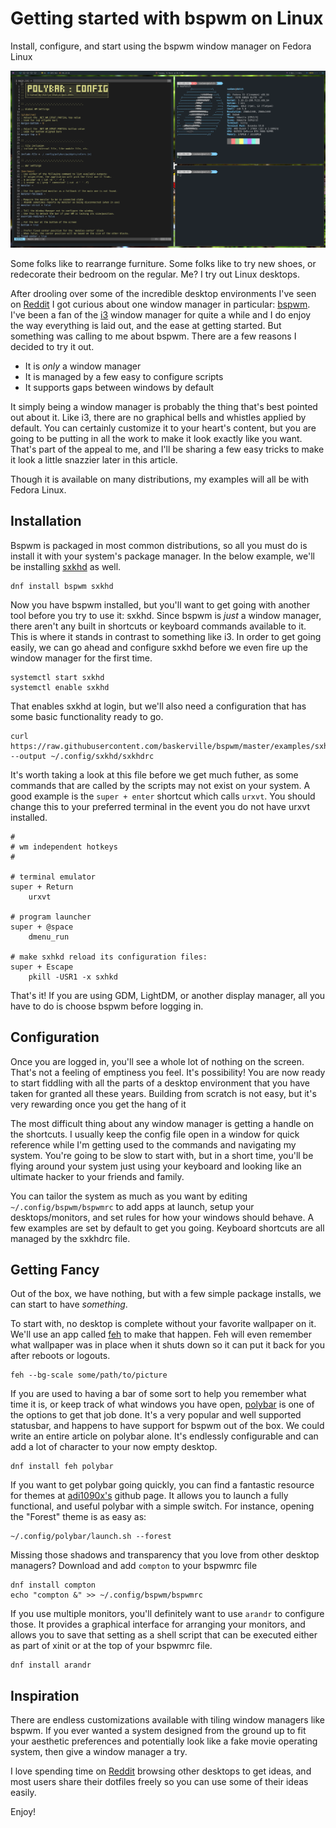 # Getting started with bspwm on Linux

Install, configure, and start using the bspwm window manager on Fedora Linux

![BSPWM Desktop](./bspwm-desktop.png "bspwm desktop")

Some folks like to rearrange furniture. Some folks like to try new shoes, or redecorate their bedroom on the regular. Me? I try out Linux desktops.

After drooling over some of the incredible desktop environments I've seen on [Reddit](https://unixporn.reddit.com) I got curious about one window manager in particular: [bspwm](https://github.com/baskerville/bspwm). I've been a fan of the [i3](https://i3wm.org/) window manager for quite a while and I do enjoy the way everything is laid out, and the ease at getting started. But something was calling to me about bspwm. There are a few reasons I decided to try it out.

* It is _only_ a window manager
* It is managed by a few easy to configure scripts
* It supports gaps between windows by default

It simply being a window manager is probably the thing that's best pointed out about it. Like i3, there are no graphical bells and whistles applied by default. You can certainly customize it to your heart's content, but you are going to be putting in all the work to make it look exactly like you want. That's part of the appeal to me, and I'll be sharing a few easy tricks to make it look a little snazzier later in this article.

Though it is available on many distributions, my examples will all be with Fedora Linux.

## Installation

Bspwm is packaged in most common distributions, so all you must do is install it with your system's package manager. In the below example, we'll be installing [sxkhd](https://github.com/baskerville/sxhkd) as well.

    dnf install bspwm sxkhd

Now you have bspwm installed, but you'll want to get going with another tool before you try to use it: sxkhd. Since bspwm is _just_ a window manager, there aren't any built in shortcuts or keyboard commands available to it. This is where it stands in contrast to something like i3. In order to get going easily, we can go ahead and configure sxkhd before we even fire up the window manager for the first time.

    systemctl start sxkhd
    systemctl enable sxkhd

That enables sxkhd at login, but we'll also need a configuration that has some basic functionality ready to go.

    curl https://raw.githubusercontent.com/baskerville/bspwm/master/examples/sxhkdrc --output ~/.config/sxkhd/sxkhdrc

It's worth taking a look at this file before we get much futher, as some commands that are called by the scripts may not exist on your system. A good example is the `super + enter` shortcut which calls `urxvt`. You should change this to your preferred terminal in the event you do not have urxvt installed.

    #
    # wm independent hotkeys
    #
    
    # terminal emulator
    super + Return
    	urxvt
    
    # program launcher
    super + @space
    	dmenu_run
    
    # make sxhkd reload its configuration files:
    super + Escape
    	pkill -USR1 -x sxhkd


That's it! If you are using GDM, LightDM, or another display manager, all you have to do is choose bspwm before logging in.

## Configuration

Once you are logged in, you'll see a whole lot of nothing on the screen. That's not a feeling of emptiness you feel. It's possibility! You are now ready to start fiddling with all the parts of a desktop environment that you have taken for granted all these years. Building from scratch is not easy, but it's very rewarding once you get the hang of it

The most difficult thing about any window manager is getting a handle on the shortcuts. I usually keep the config file open in a window for quick reference while I'm getting used to the commands and navigating my system. You're going to be slow to start with, but in a short time, you'll be flying around your system just using your keyboard and looking like an ultimate hacker to your friends and family.

You can tailor the system as much as you want by editing `~/.config/bspwm/bspwmrc` to add apps at launch, setup your desktops/monitors, and set rules for how your windows should behave. A few examples are set by default to get you going. Keyboard shortcuts are all managed by the sxkhdrc file.

## Getting Fancy

Out of the box, we have nothing, but with a few simple package installs, we can start to have _something_.

To start with, no desktop is complete without your favorite wallpaper on it. We'll use an app called [feh](https://github.com/derf/feh) to make that happen. Feh will even remember what wallpaper was in place when it shuts down so it can put it back for you after reboots or logouts.

    feh --bg-scale some/path/to/picture

If you are used to having a bar of some sort to help you remember what time it is, or keep track of what windows you have open, [polybar](https://github.com/polybar/polybar) is one of the options to get that job done. It's a very popular and well supported statusbar, and happens to have support for bspwm out of the box. We could write an entire article on polybar alone. It's endlessly configurable and can add a lot of character to your now empty desktop.

    dnf install feh polybar

If you want to get polybar going quickly, you can find a fantastic resource for themes at [adi1090x's](https://github.com/adi1090x/polybar-themes) github page. It allows you to launch a fully functional, and useful polybar with a simple switch. For instance, opening the "Forest" theme is as easy as:

    ~/.config/polybar/launch.sh --forest

Missing those shadows and transparency that you love from other desktop managers? Download and add `compton` to your bspwmrc file

    dnf install compton
    echo "compton &" >> ~/.config/bspwm/bspwmrc

If you use multiple monitors, you'll definitely want to use `arandr` to configure those. It provides a graphical interface for arranging your monitors, and allows you to save that setting as a shell script that can be executed either as part of xinit or at the top of your bspwmrc file.

    dnf install arandr


## Inspiration

There are endless customizations available with tiling window managers like bspwm. If you ever wanted a system designed from the ground up to fit your aesthetic preferences and potentially look like a fake movie operating system, then give a window manager a try.

I love spending time on [Reddit]() browsing other desktops to get ideas, and most users share their dotfiles freely so you can use some of their ideas easily.

Enjoy!



 
